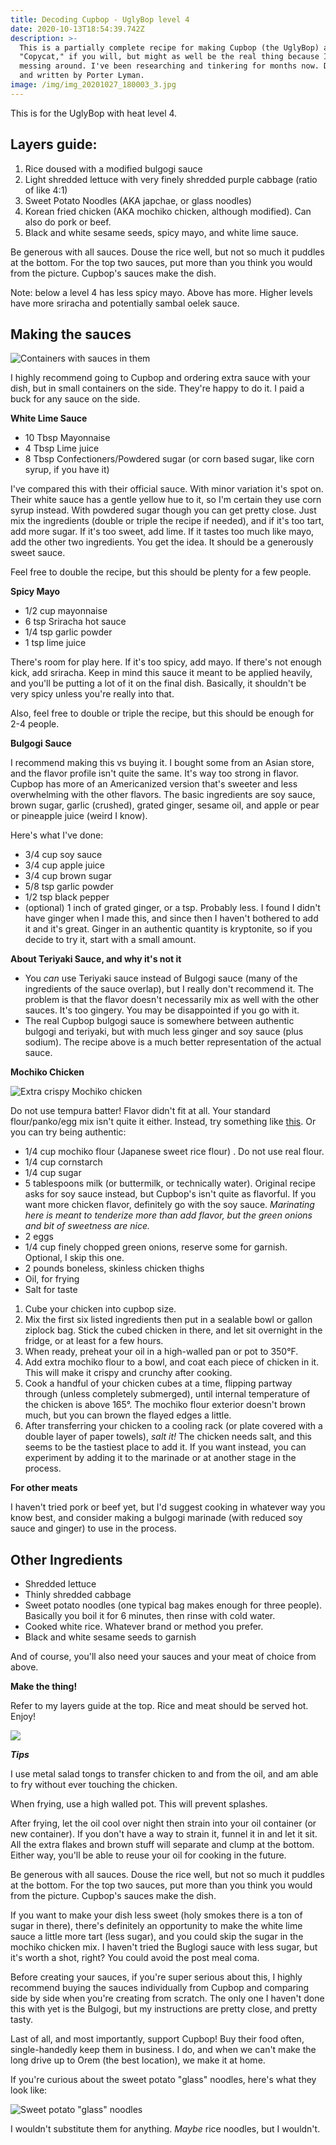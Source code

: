```yaml
---
title: Decoding Cupbop - UglyBop level 4
date: 2020-10-13T18:54:39.742Z
description: >-
  This is a partially complete recipe for making Cupbop (the UglyBop) at home.
  "Copycat," if you will, but might as well be the real thing because I'm not
  messing around. I've been researching and tinkering for months now. Decoded
  and written by Porter Lyman.
image: /img/img_20201027_180003_3.jpg
---
```

This is for the UglyBop with heat level 4.

## Layers guide:

1. Rice doused with a modified bulgogi sauce
2. Light shredded lettuce with very finely shredded purple cabbage (ratio of like 4:1)
3. Sweet Potato Noodles (AKA japchae, or glass noodles)
4. Korean fried chicken (AKA mochiko chicken, although modified). Can also do pork or beef.
5. Black and white sesame seeds, spicy mayo, and white lime sauce. 

Be generous with all sauces. Douse the rice well, but not so much it puddles at the bottom. For the top two sauces, put more than you think you would from the picture. Cupbop's sauces make the dish. 

Note: below a level 4 has less spicy mayo. Above has more. Higher levels have more sriracha and potentially sambal oelek sauce. 

## Making the sauces

![Containers with sauces in them](/img/img_20201027_185247.jpg "Nice little bottles like these are perfect, especially if you don't lose the lids. ")

I highly recommend going to Cupbop and ordering extra sauce with your dish, but in small containers on the side. They're happy to do it. I paid a buck for any sauce on the side. 

**White Lime Sauce**

* 10 Tbsp Mayonnaise
* 4 Tbsp Lime juice
* 8 Tbsp Confectioners/Powdered sugar (or corn based sugar, like corn syrup, if you have it)

I've compared this with their official sauce. With minor variation it's spot on. Their white sauce has a gentle yellow hue to it, so I'm certain they use corn syrup instead. With powdered sugar though you can get pretty close. Just mix the ingredients (double or triple the recipe if needed), and if it's too tart, add more sugar. If it's too sweet, add lime. If it tastes too much like mayo, add the other two ingredients. You get the idea. It should be a generously sweet sauce. 

Feel free to double the recipe, but this should be plenty for a few people.

**Spicy Mayo**

* 1/2 cup mayonnaise
* 6 tsp Sriracha hot sauce
* 1/4 tsp garlic powder
* 1 tsp lime juice

There's room for play here. If it's too spicy, add mayo. If there's not enough kick, add sriracha. Keep in mind this sauce it meant to be applied heavily, and you'll be putting a lot of it on the final dish. Basically, it shouldn't be very spicy unless you're really into that.

Also, feel free to double or triple the recipe, but this should be enough for 2-4 people. 

**Bulgogi Sauce**

I recommend making this vs buying it. I bought some from an Asian store, and the flavor profile isn't quite the same. It's way too strong in flavor. Cupbop has more of an Americanized version that's sweeter and less overwhelming with the other flavors. The basic ingredients are soy sauce, brown sugar, garlic (crushed), grated ginger, sesame oil, and apple or pear or pineapple juice (weird I know). 

Here's what I've done: 

* 3/4 cup soy sauce
* 3/4 cup apple juice
* 3/4 cup brown sugar
* 5/8 tsp garlic powder
* 1/2 tsp black pepper
* (optional) 1 inch of grated ginger, or a tsp. Probably less. I found I didn't have ginger when I made this, and since then I haven't bothered to add it and it's great. Ginger in an authentic quantity is kryptonite, so if you decide to try it, start with a small amount. 

**About Teriyaki Sauce, and why it's not it**

* You _can_ use Teriyaki sauce instead of Bulgogi sauce (many of the ingredients of the sauce overlap), but I really don't recommend it. The problem is that the flavor doesn't necessarily mix as well with the other sauces. It's too gingery. You may be disappointed if you go with it. 
* The real Cupbop bulgogi sauce is somewhere between authentic bulgogi and teriyaki, but with much less ginger and soy sauce (plus sodium). The recipe above is a much better representation of the actual sauce. 

**Mochiko Chicken** 

![Extra crispy Mochiko chicken](/img/img_20201027_185200.jpg "Mochiko chicken with extra mochiko flour as to crisp it up")

Do not use tempura batter! Flavor didn't fit at all. Your standard flour/panko/egg mix isn't quite it either. Instead, try something like [this](https://www.allrecipes.com/recipe/91499/general-tsaos-chicken-ii/). Or you can try being authentic:

* 1/4 cup mochiko flour (Japanese sweet rice flour)
  . Do not use real flour. 
* 1/4 cup cornstarch 
* 1/4 cup sugar 
* 5 tablespoons milk (or buttermilk, or technically water). Original recipe asks for soy sauce instead, but Cupbop's isn't quite as flavorful. If you want more chicken flavor, definitely go with the soy sauce. _Marinating here is meant to tenderize more than add flavor, but the green onions and bit of sweetness are nice._ 
* 2 eggs 
* 1/4 cup finely chopped green onions, reserve some for garnish. Optional, I skip this one.  
* 2 pounds boneless, skinless chicken thighs
* Oil, for frying
* Salt for taste

1. Cube your chicken into cupbop size. 
2. Mix the first six listed ingredients then put in a sealable bowl or gallon ziplock bag. Stick the cubed chicken in there, and let sit overnight in the fridge, or at least for a few hours.
3. When ready, preheat your oil in a high-walled pan or pot to 350°F.
4. Add extra mochiko flour to a bowl, and coat each piece of chicken in it. This will make it crispy and crunchy after cooking. 
5. Cook a handful of your chicken cubes at a time, flipping partway through (unless completely submerged), until internal temperature of the chicken is above 165°. The mochiko flour exterior doesn't brown much, but you can brown the flayed edges a little. 
6. After transferring your chicken to a cooling rack (or plate covered with a double layer of paper towels), _salt it!_ The chicken needs salt, and this seems to be the tastiest place to add it. If you want instead, you can experiment by adding it to the marinade or at another stage in the process.

**For other meats**

I haven't tried pork or beef yet, but I'd suggest cooking in whatever way you know best, and consider making a bulgogi marinade (with reduced soy sauce and ginger) to use in the process. 

## **Other Ingredients**

* Shredded lettuce
* Thinly shredded cabbage
* Sweet potato noodles (one typical bag makes enough for three people). Basically you boil it for 6 minutes, then rinse with cold water.
* Cooked white rice. Whatever brand or method you prefer. 
* Black and white sesame seeds to garnish

And of course, you'll also need your sauces and your meat of choice from above.

**Make the thing!**

Refer to my layers guide at the top. Rice and meat should be served hot. Enjoy!

![](/img/img_20201027_182507.jpg)

**_Tips_**

I use metal salad tongs to transfer chicken to and from the oil, and am able to fry without ever touching the chicken.

When frying, use a high walled pot. This will prevent splashes.

After frying, let the oil cool over night then strain into your oil container (or new container). If you don't have a way to strain it, funnel it in and let it sit. All the extra flakes and brown stuff will separate and clump at the bottom. Either way, you'll be able to reuse your oil for cooking in the future. 

Be generous with all sauces. Douse the rice well, but not so much it puddles at the bottom. For the top two sauces, put more than you think you would from the picture. Cupbop's sauces make the dish. 

If you want to make your dish less sweet (holy smokes there is a ton of sugar in there), there's definitely an opportunity to make the white lime sauce a little more tart (less sugar), and you could skip the sugar in the mochiko chicken mix. I haven't tried the Buglogi sauce with less sugar, but it's worth a shot, right? You could avoid the post meal coma. 

Before creating your sauces, if you're super serious about this, I highly recommend buying the sauces individually from Cupbop and comparing side by side when you're creating from scratch. The only one I haven't done this with yet is the Bulgogi, but my instructions are pretty close, and pretty tasty. 

Last of all, and most importantly, support Cupbop! Buy their food often, single-handedly keep them in business. I do, and when we can't make the long drive up to Orem (the best location), we make it at home.

If you're curious about the sweet potato "glass" noodles, here's what they look like:

![Sweet potato "glass" noodles](/img/img_20201027_185213.jpg "Sweet potato \"glass\" noodles")

I wouldn't substitute them for anything. _Maybe_ rice noodles, but I wouldn't.
